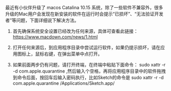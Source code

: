 最近有小伙伴升级了 macos Catalina 10.15 系统，除了一些软件不兼容外，很多升级的Mac用户会发现在新安装的软件在运行时会提示“已损坏”、“无法验证开发者”等问题，下面详细说下解决方法。

1. 首先确保系统安全设置已经改为任何来源，具体可查看此链接：https://www.macdown.com/news/1.html

2. 打开任何来源后，到应用程序目录中尝试运行软件，如果仍提示损坏，请在应用图标上，鼠标右键，在弹出菜单中点打开。

3. 如果前面两步仍有问题，请打开终端，在终端中粘贴下面命令：
sudo xattr -r -d com.apple.quarantine ,然后输入个空格，再将应用程序目录中的软件拖拽到命令后面，按回车后输入密码执行，比如Sketch的命令是 sudo xattr -r -d com.apple.quarantine /Applications/Sketch.app/